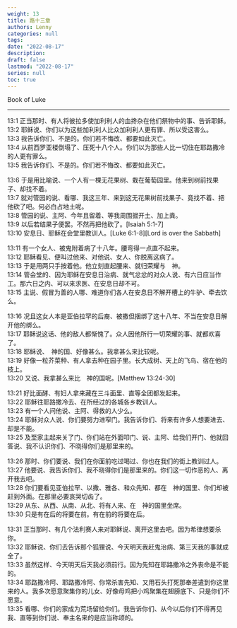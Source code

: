```yaml
---
weight: 13
title: 路十三章
authors: Lenny 
categories: null
tags: 
date: "2022-08-17"
description: 
draft: false
lastmod: "2022-08-17"
series: null
toc: true
---
```


Book of Luke
<!--more-->
---

13:1 正当那时、有人将彼拉多使加利利人的血搀杂在他们祭物中的事、告诉耶稣。  
13:2 耶稣说、你们以为这些加利利人比众加利利人更有罪、所以受这害么。  
13:3 我告诉你们、不是的。你们若不悔改、都要如此灭亡。  
13:4 从前西罗亚楼倒塌了、压死十八个人。你们以为那些人比一切住在耶路撒冷的人更有罪么。  
13:5 我告诉你们、不是的。你们若不悔改、都要如此灭亡。  

13:6 于是用比喻说、一个人有一棵无花果树、栽在葡萄园里。他来到树前找果子、却找不着。  
13:7 就对管园的说、看哪、我这三年、来到这无花果树前找果子、竟找不着、把他砍了吧。何必白占地土呢。  
13:8 管园的说、主阿、今年且留着、等我周围掘开土、加上粪。  
13:9 以后若结果子便罢。不然再把他砍了。[Isaiah 5:1-7]   
13:10 安息日、耶稣在会堂里教训人。[Luke 6:1-8][Lord is over the Sabbath]  

13:11 有一个女人、被鬼附着病了十八年。腰弯得一点直不起来。  
13:12 耶稣看见、便叫过他来、对他说、女人、你脱离这病了。  
13:13 于是用两只手按着他。他立刻直起腰来、就归荣耀与　神。  
13:14 管会堂的、因为耶稣在安息日治病、就气忿忿的对众人说、有六日应当作工。那六日之内、可以来求医、在安息日却不可。  
13:15 主说、假冒为善的人哪、难道你们各人在安息日不解开槽上的牛驴、牵去饮么。  

13:16 况且这女人本是亚伯拉罕的后裔、被撒但捆绑了这十八年、不当在安息日解开他的绑么。  
13:17 耶稣说这话、他的敌人都惭愧了。众人因他所行一切荣耀的事、就都欢喜了。  
13:18 耶稣说、　神的国、好像甚么。我拿甚么来比较呢。  
13:19 好像一粒芥菜种、有人拿去种在园子里。长大成树、天上的飞鸟、宿在他的枝上。  
13:20 又说、我拿甚么来比　神的国呢。[Matthew 13:24-30]  

13:21 好比面酵、有妇人拿来藏在三斗面里、直等全团都发起来。  
13:22 耶稣往耶路撒冷去、在所经过的各城各乡教训人。  
13:23 有一个人问他说、主阿、得救的人少么。  
13:24 耶稣对众人说、你们要努力进窄门。我告诉你们、将来有许多人想要进去、却是不能。  
13:25 及至家主起来关了门、你们站在外面叩门、说、主阿、给我们开门、他就回答说、我不认识你们、不晓得你们是那里来的。  

13:26 那时、你们要说、我们在你面前吃过喝过、你也在我们的街上教训过人。  
13:27 他要说、我告诉你们、我不晓得你们是那里来的。你们这一切作恶的人、离开我去吧。  
13:28 你们要看见亚伯拉罕、以撒、雅各、和众先知、都在　神的国里、你们却被赶到外面。在那里必要哀哭切齿了。  
13:29 从东、从西、从南、从北、将有人来、在　神的国里坐席。  
13:30 只是有在后的将要在前。有在前的将要在后。  

13:31 正当那时、有几个法利赛人来对耶稣说、离开这里去吧。因为希律想要杀你。  
13:32 耶稣说、你们去告诉那个狐狸说、今天明天我赶鬼治病、第三天我的事就成全了。  
13:33 虽然这样、今天明天后天我必须前行。因为先知在耶路撒冷之外丧命是不能的。  
13:34 耶路撒冷阿、耶路撒冷阿、你常杀害先知、又用石头打死那奉差遣到你这里来的人。我多次愿意聚集你的儿女、好像母鸡把小鸡聚集在翅膀底下、只是你们不愿意。  
13:35 看哪、你们的家成为荒场留给你们。我告诉你们、从今以后你们不得再见我、直等到你们说、奉主名来的是应当称颂的。  




<script>
	var refTagger = {
		settings: {
			bibleVersion: "hlybblsmpshndtn" /*'KJV'*/
		}
	}; 

	(function(d, t) {
		var n=d.querySelector('[nonce]');
		refTagger.settings.nonce = n && (n.nonce||n.getAttribute('nonce'));
		var g = d.createElement(t), s = d.getElementsByTagName(t)[0];
		g.src = 'https://api.reftagger.com/v2/RefTagger.js';
		g.nonce = refTagger.settings.nonce;
		s.parentNode.insertBefore(g, s);
	}(document, 'script'));
</script>

